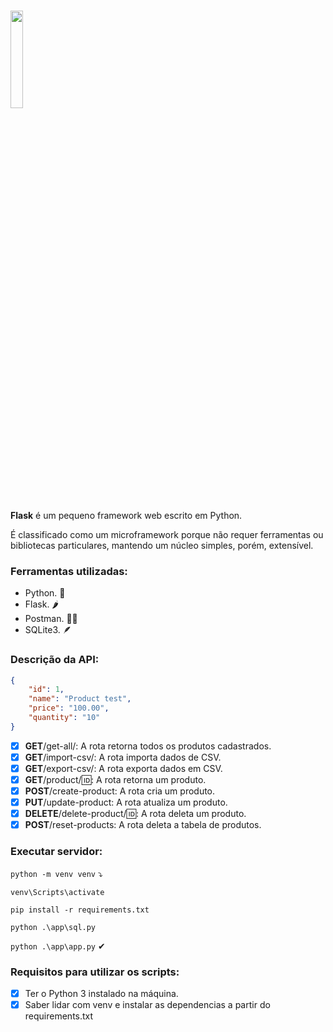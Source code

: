 <h1><img src = "https://i.imgur.com/iEnfXJy.png" width="20%"/></h1>

<strong>Flask</strong> é um pequeno framework web escrito em Python. 

É classificado como um microframework porque não requer ferramentas ou bibliotecas particulares, mantendo um núcleo simples, porém, extensível.

### Ferramentas utilizadas:
- Python. 🐍
- Flask. 🌶️
- Postman. 👨‍🚀
- SQLite3. 🪶

### Descrição da API:
```json
{   
    "id": 1,
    "name": "Product test",
    "price": "100.00",
    "quantity": "10"
}
```
- [x] <strong>GET</strong>/get-all/:                A rota retorna todos os produtos cadastrados.
- [x] <strong>GET</strong>/import-csv/:             A rota importa dados de CSV.
- [x] <strong>GET</strong>/export-csv/:             A rota exporta dados em CSV.
- [x] <strong>GET</strong>/product/:id::            A rota retorna um produto.
- [x] <strong>POST</strong>/create-product:         A rota cria um produto.
- [x] <strong>PUT</strong>/update-product:          A rota atualiza um produto.
- [x] <strong>DELETE</strong>/delete-product/:id::  A rota deleta um produto.
- [x] <strong>POST</strong>/reset-products:         A rota deleta a tabela de produtos.

### Executar servidor:
<code>python -m venv venv</code> ⤵

<code>venv\Scripts\activate</code>

<code>pip install -r requirements.txt</code>

<code>python .\app\sql.py</code>

<code>python .\app\app.py</code> ✔

### Requisitos para utilizar os scripts:
- [x] Ter o Python 3 instalado na máquina.
- [x] Saber lidar com venv e instalar as dependencias a partir do requirements.txt